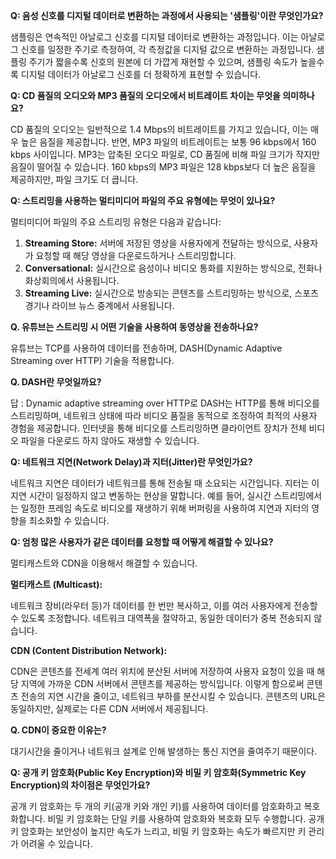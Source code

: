 **Q: 음성 신호를 디지털 데이터로 변환하는 과정에서 사용되는 '샘플링'이란 무엇인가요?**

샘플링은 연속적인 아날로그 신호를 디지털 데이터로 변환하는 과정입니다. 이는 아날로그 신호를 일정한 주기로 측정하여, 각 측정값을 디지털 값으로 변환하는 과정입니다. 샘플링 주기가 짧을수록 신호의 원본에 더 가깝게 재현할 수 있으며, 샘플링 속도가 높을수록 디지털 데이터가 아날로그 신호를 더 정확하게 표현할 수 있습니다.

**Q: CD 품질의 오디오와 MP3 품질의 오디오에서 비트레이트 차이는 무엇을 의미하나요?**

CD 품질의 오디오는 일반적으로 1.4 Mbps의 비트레이트를 가지고 있습니다, 이는 매우 높은 음질을 제공합니다. 반면, MP3 파일의 비트레이트는 보통 96 kbps에서 160 kbps 사이입니다. MP3는 압축된 오디오 파일로, CD 품질에 비해 파일 크기가 작지만 음질이 떨어질 수 있습니다. 160 kbps의 MP3 파일은 128 kbps보다 더 높은 음질을 제공하지만, 파일 크기도 더 큽니다.

**Q: 스트리밍을 사용하는 멀티미디어 파일의 주요 유형에는 무엇이 있나요?**

멀티미디어 파일의 주요 스트리밍 유형은 다음과 같습니다:

1. **Streaming Store:** 서버에 저장된 영상을 사용자에게 전달하는 방식으로, 사용자가 요청할 때 해당 영상을 다운로드하거나 스트리밍합니다.
2. **Conversational:** 실시간으로 음성이나 비디오 통화를 지원하는 방식으로, 전화나 화상회의에서 사용됩니다.
3. **Streaming Live:** 실시간으로 방송되는 콘텐츠를 스트리밍하는 방식으로, 스포츠 경기나 라이브 뉴스 중계에서 사용됩니다.

**Q. 유튜브는 스트리밍 시 어떤 기술을 사용하여 동영상을 전송하나요?**

유튜브는 TCP를 사용하여 데이터를 전송하며, DASH(Dynamic Adaptive Streaming over HTTP) 기술을 적용합니다.

**Q. DASH란 무엇일까요?**

답 : Dynamic adaptive streaming over HTTP로  DASH는 HTTP를 통해 비디오를 스트리밍하며, 네트워크 상태에 따라 비디오 품질을 동적으로 조정하여 최적의 사용자 경험을 제공합니다. 인터넷을 통해 비디오를 스트리밍하면 클라이언트 장치가 전체 비디오 파일을 다운로드 하지 않아도 재생할 수 있습니다. 

**Q: 네트워크 지연(Network Delay)과 지터(Jitter)란 무엇인가요?**

네트워크 지연은 데이터가 네트워크를 통해 전송될 때 소요되는 시간입니다. 지터는 이 지연 시간이 일정하지 않고 변동하는 현상을 말합니다. 예를 들어, 실시간 스트리밍에서는 일정한 프레임 속도로 비디오를 재생하기 위해 버퍼링을 사용하여 지연과 지터의 영향을 최소화할 수 있습니다.

**Q: 엄청 많은 사용자가 같은 데이터를 요청할 때 어떻게 해결할 수 있나요?**

멀티캐스트와 CDN을 이용해서 해결할 수 있습니다. 

**멀티캐스트 (Multicast):**

네트워크 장비(라우터 등)가 데이터를 한 번만 복사하고, 이를 여러 사용자에게 전송할 수 있도록 조정합니다. 네트워크 대역폭을 절약하고, 동일한 데이터가 중복 전송되지 않습니다. 

**CDN (Content Distribution Network):**

CDN은 콘텐츠를 전세계 여러 위치에 분산된 서버에 저장하여 사용자 요청이 있을 때 해당 지역에 가까운 CDN 서버에서 콘텐츠를 제공하는 방식입니다. 이렇게 함으로써 콘텐츠 전송의 지연 시간을 줄이고, 네트워크 부하를 분산시킬 수 있습니다. 콘텐츠의 URL은 동일하지만, 실제로는 다른 CDN 서버에서 제공됩니다.

**Q. CDN이 중요한 이유는?**

대기시간을 줄이거나 네트워크 설계로 인해 발생하는 통신 지연을 줄여주기 때문이다.

**Q: 공개 키 암호화(Public Key Encryption)와 비밀 키 암호화(Symmetric Key Encryption)의 차이점은 무엇인가요?**

공개 키 암호화는 두 개의 키(공개 키와 개인 키)를 사용하여 데이터를 암호화하고 복호화합니다. 비밀 키 암호화는 단일 키를 사용하여 암호화와 복호화 모두 수행합니다. 공개 키 암호화는 보안성이 높지만 속도가 느리고, 비밀 키 암호화는 속도가 빠르지만 키 관리가 어려울 수 있습니다.
